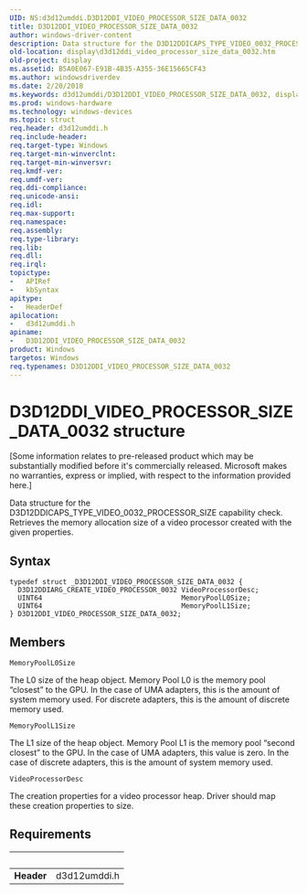 ```yaml
---
UID: NS:d3d12umddi.D3D12DDI_VIDEO_PROCESSOR_SIZE_DATA_0032
title: D3D12DDI_VIDEO_PROCESSOR_SIZE_DATA_0032
author: windows-driver-content
description: Data structure for the D3D12DDICAPS_TYPE_VIDEO_0032_PROCESSOR_SIZE capability check. Retrieves the memory allocation size of a video processor created with the given properties.
old-location: display\d3d12ddi_video_processor_size_data_0032.htm
old-project: display
ms.assetid: B5A0E067-E91B-4B35-A355-36E15665CF43
ms.author: windowsdriverdev
ms.date: 2/20/2018
ms.keywords: d3d12umddi/D3D12DDI_VIDEO_PROCESSOR_SIZE_DATA_0032, display.d3d12ddi_video_processor_size_data_0032, D3D12DDI_VIDEO_PROCESSOR_SIZE_DATA_0032, D3D12DDI_VIDEO_PROCESSOR_SIZE_DATA_0032 structure [Display Devices]
ms.prod: windows-hardware
ms.technology: windows-devices
ms.topic: struct
req.header: d3d12umddi.h
req.include-header: 
req.target-type: Windows
req.target-min-winverclnt: 
req.target-min-winversvr: 
req.kmdf-ver: 
req.umdf-ver: 
req.ddi-compliance: 
req.unicode-ansi: 
req.idl: 
req.max-support: 
req.namespace: 
req.assembly: 
req.type-library: 
req.lib: 
req.dll: 
req.irql: 
topictype:
-	APIRef
-	kbSyntax
apitype:
-	HeaderDef
apilocation:
-	d3d12umddi.h
apiname:
-	D3D12DDI_VIDEO_PROCESSOR_SIZE_DATA_0032
product: Windows
targetos: Windows
req.typenames: D3D12DDI_VIDEO_PROCESSOR_SIZE_DATA_0032
---
```


# D3D12DDI_VIDEO_PROCESSOR_SIZE_DATA_0032 structure
<p class="CCE_Message">[Some information relates to pre-released product which may be substantially modified before it's commercially released. Microsoft makes no warranties, express or implied, with respect to the information provided here.]

Data structure for the D3D12DDICAPS_TYPE_VIDEO_0032_PROCESSOR_SIZE capability check.  Retrieves the memory allocation size of a video processor created with the given properties.

## Syntax
````
typedef struct _D3D12DDI_VIDEO_PROCESSOR_SIZE_DATA_0032 {
  D3D12DDIARG_CREATE_VIDEO_PROCESSOR_0032 VideoProcessorDesc;
  UINT64                                  MemoryPoolL0Size;
  UINT64                                  MemoryPoolL1Size;
} D3D12DDI_VIDEO_PROCESSOR_SIZE_DATA_0032;
````

## Members


`MemoryPoolL0Size`

The L0 size of the heap object.  Memory Pool L0 is the memory pool “closest” to the GPU.  In the case of UMA adapters, this is the amount of system memory used.  For discrete adapters, this is the amount of discrete memory used.

`MemoryPoolL1Size`

The L1 size of the heap object.  Memory Pool L1 is the memory pool “second closest” to the GPU.  In the case of UMA adapters, this value is zero.  In the case of discrete adapters, this is the amount of system memory used.

`VideoProcessorDesc`

The creation properties for a video processor heap.  Driver should map these creation properties to size.


## Requirements
| &nbsp; | &nbsp; |
| ---- |:---- |
| **Header** | d3d12umddi.h |